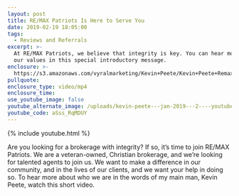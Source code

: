 ```yaml
---
layout: post
title: RE/MAX Patriots Is Here to Serve You
date: 2019-02-19 18:05:00
tags:
  - Reviews and Referrals
excerpt: >-
  At RE/MAX Patriots, we believe that integrity is key. You can hear more about
  our values in this special introductory message.
enclosure: >-
  https://s3.amazonaws.com/vyralmarketing/Kevin+Peete/Kevin+Peete+Remax+Patriots+_+KJ+Welcome.mp4
pullquote:
enclosure_type: video/mp4
enclosure_time:
use_youtube_image: false
youtube_alternate_image: /uploads/kevin-peete---jan-2019---2----youtube.jpg
youtube_code: aSss_RqMDUY
---
```


{% include youtube.html %}

Are you looking for a brokerage with integrity? If so, it’s time to join RE/MAX Patriots. We are a veteran-owned, Christian brokerage, and we’re looking for talented agents to join us. We want to make a difference in our community, and in the lives of our clients, and we want your help in doing so. To hear more about who we are in the words of my main man, Kevin Peete, watch this short video.
